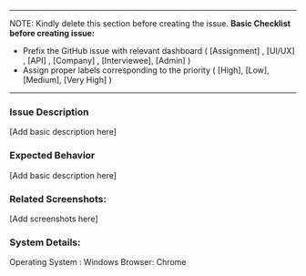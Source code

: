 ___________________
NOTE: Kindly delete this section before creating the issue.
**Basic Checklist before creating issue:**
- Prefix the GitHub issue with relevant dashboard ( [Assignment] , [UI/UX] , [API] , [Company] , [Interviewee], [Admin] )
- Assign proper labels corresponding to the priority ( [High], [Low], [Medium], [Very High] )
___________________

### Issue Description
[Add basic description here]

### Expected Behavior
[Add basic description here]

### Related Screenshots:
[Add screenshots here]

### System Details:
Operating System : Windows
Browser: Chrome

